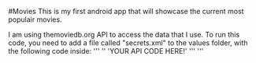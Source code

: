 

#Movies
This is my first android app that will showcase the current most populair movies.

I am using themoviedb.org API to access the data that I use. To run this code, you need to add a file called "secrets.xml" to the values folder, with the following code inside:
'''
'<resources>'
    '<string name="api_key" type="string">YOUR API CODE HERE!</string>'
'</resources>''
'''
